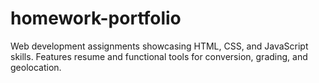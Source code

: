 # homework-portfolio
Web development assignments showcasing HTML, CSS, and JavaScript skills. Features resume and functional tools for conversion, grading, and geolocation.
